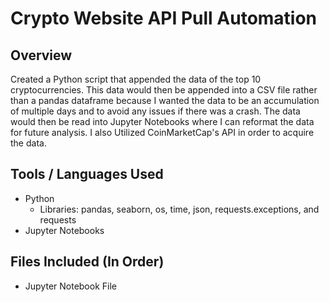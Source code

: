 # Crypto Website API Pull Automation 

## Overview
Created a Python script that appended the data of the top 10 cryptocurrencies. This data would then be appended into a CSV file rather than a pandas dataframe because I wanted the data to be an accumulation of multiple days and to avoid any issues if there was a crash. The data would then be read into Jupyter Notebooks where I can reformat the data for future analysis. I also Utilized CoinMarketCap's API in order to acquire the data. 

## Tools / Languages Used
* Python
  * Libraries: pandas, seaborn, os, time, json, requests.exceptions, and requests
* Jupyter Notebooks

## Files Included (In Order)
* Jupyter Notebook File
